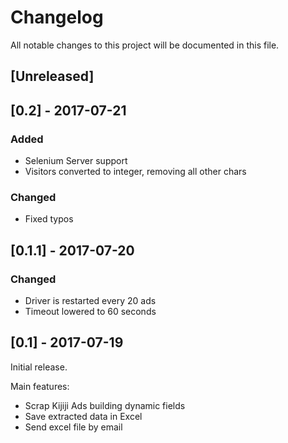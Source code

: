 # Changelog
All notable changes to this project will be documented in this file.

## [Unreleased]

## [0.2] - 2017-07-21
### Added
- Selenium Server support
- Visitors converted to integer, removing all other chars

### Changed
- Fixed typos

## [0.1.1] - 2017-07-20

### Changed
- Driver is restarted every 20 ads
- Timeout lowered to 60 seconds

## [0.1] - 2017-07-19

Initial release.

Main features:

- Scrap Kijiji Ads building dynamic fields
- Save extracted data in Excel
- Send excel file by email